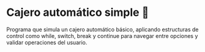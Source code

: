 # Cajero automático simple 🏧
Programa que simula un cajero automático básico, aplicando estructuras de control como while, switch, break y continue para navegar entre opciones y validar operaciones del usuario.

